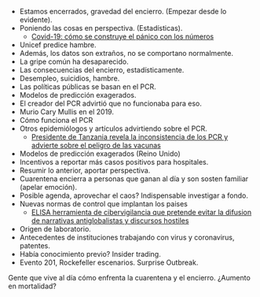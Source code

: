 - Estamos encerrados, gravedad del encierro. (Empezar desde lo evidente).
- Poniendo las cosas en perspectiva. (Estadísticas).
   - [Covid-19: cómo se construye el pánico con los números](https://tierrapura.org/2021/04/28/covid-19-como-se-construye-el-panico-con-los-numeros/)
- Unicef predice hambre. 
- Además, los datos son extraños, no se comportano normalmente. 
- La gripe común ha desaparecido. 
- Las consecuencias del encierro, estadísticamente. 
- Desempleo, suicidios, hambre.
- Las políticas públicas se basan en el PCR. 
- Modelos de predicción exagerados. 
- El creador del PCR advirtió que no funcionaba para eso.
- Murio Cary Mullis en el 2019.
- Cómo funciona el PCR
- Otros epidemiólogos y artículos advirtiendo sobre el PCR.
  - [Presidente de Tanzania revela la inconsistencia de los PCR y advierte sobre el peligro de las vacunas](https://youtu.be/rMUUC1Z-mV4)  
- Modelos de predicción exagerados (Reino Unido)
- Incentivos a reportar más casos positivos para hospitales. 
- Resumir lo anterior, aportar perspectiva.
- Cuarentena encierra a personas que ganan al día y son sosten familiar (apelar emoción).
- Posible agenda, aprovechar el caos? Indispensable investigar a fondo.
- Nuevas normas de control que implantan los paises
  - [ELISA herramienta de cibervigilancia que pretende evitar la difusion de narrativas antiglobalistas y discursos hostiles](https://www.elconfidencial.com/espana/2020-11-22/elisa-la-herramienta-de-ciberseguridad-del-cni-que-investiga-la-desinformacion-en-espana_2842835/)
- Origen de laboratorio.
- Antecedentes de instituciones trabajando con virus y coronavirus, patentes.
- Había conocimiento previo? Insider trading.
- Evento 201, Rockefeller escenarios. Surprise Outbreak. 

Gente que vive al día cómo enfrenta la cuarentena y el encierro. ¿Aumento en mortalidad?
